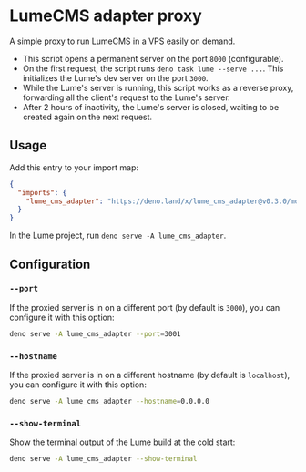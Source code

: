 # LumeCMS adapter proxy

A simple proxy to run LumeCMS in a VPS easily on demand.

- This script opens a permanent server on the port `8000` (configurable).
- On the first request, the script runs `deno task lume --serve ...`. This
  initializes the Lume's dev server on the port `3000`.
- While the Lume's server is running, this script works as a reverse proxy,
  forwarding all the client's request to the Lume's server.
- After 2 hours of inactivity, the Lume's server is closed, waiting to be
  created again on the next request.

## Usage

Add this entry to your import map:

```json
{
  "imports": {
    "lume_cms_adapter": "https://deno.land/x/lume_cms_adapter@v0.3.0/mod.ts"
  }
}
```

In the Lume project, run `deno serve -A lume_cms_adapter`.

## Configuration

### `--port`

If the proxied server is in on a different port (by default is `3000`), you can
configure it with this option:

```sh
deno serve -A lume_cms_adapter --port=3001
```

### `--hostname`

If the proxied server is in on a different hostname (by default is `localhost`),
you can configure it with this option:

```sh
deno serve -A lume_cms_adapter --hostname=0.0.0.0
```

### `--show-terminal`

Show the terminal output of the Lume build at the cold start:

```sh
deno serve -A lume_cms_adapter --show-terminal
```
